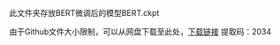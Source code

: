 此文件夹存放BERT微调后的模型BERT.ckpt

由于Github文件大小限制，可以从网盘下载至此处，[下载链接](https://pan.baidu.com/s/1AZLHnoqzZrZpDA72oPolMA?pwd=2034) 
提取码：2034
